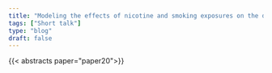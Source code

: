 ```yaml
---
title: "Modeling the effects of nicotine and smoking exposures on the developing brain"
tags: ["Short talk"]
type: "blog"
draft: false
---
```


{{< abstracts paper="paper20">}}


